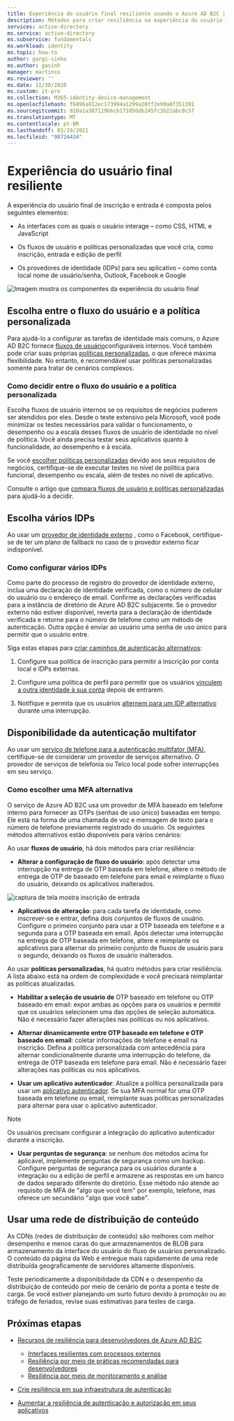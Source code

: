 ```yaml
---
title: Experiência de usuário final resiliente usando o Azure AD B2C | Microsoft Docs
description: Métodos para criar resiliência na experiência do usuário final usando o Azure AD B2C
services: active-directory
ms.service: active-directory
ms.subservice: fundamentals
ms.workload: identity
ms.topic: how-to
author: gargi-sinha
ms.author: gasinh
manager: martinco
ms.reviewer: ''
ms.date: 11/30/2020
ms.custom: it-pro
ms.collection: M365-identity-device-management
ms.openlocfilehash: f6896a812ec173994a1299a28ff2e99a0f351391
ms.sourcegitcommit: 910a1a38711966cb171050db245fc3b22abc8c5f
ms.translationtype: MT
ms.contentlocale: pt-BR
ms.lasthandoff: 03/19/2021
ms.locfileid: "98724434"
---
```

# <a name="resilient-end-user-experience"></a>Experiência do usuário final resiliente

A experiência do usuário final de inscrição e entrada é composta pelos seguintes elementos:

- As interfaces com as quais o usuário interage – como CSS, HTML e JavaScript

- Os fluxos de usuário e políticas personalizadas que você cria, como inscrição, entrada e edição de perfil

- Os provedores de identidade (IDPs) para seu aplicativo – como conta local nome de usuário/senha, Outlook, Facebook e Google

![Imagem mostra os componentes da experiência do usuário final](media/resilient-end-user-experiences/end-user-experience-architecture.png)

## <a name="choose-between-user-flow-and-custom-policy"></a>Escolha entre o fluxo do usuário e a política personalizada  

Para ajudá-lo a configurar as tarefas de identidade mais comuns, o Azure AD B2C fornece [fluxos de usuário](../../active-directory-b2c/user-flow-overview.md)configuráveis internos. Você também pode criar suas próprias [políticas personalizadas](../../active-directory-b2c/custom-policy-overview.md), o que oferece máxima flexibilidade. No entanto, é recomendável usar políticas personalizadas somente para tratar de cenários complexos.

### <a name="how-to-decide-between-user-flow-and-custom-policy"></a>Como decidir entre o fluxo do usuário e a política personalizada

Escolha fluxos de usuário internos se os requisitos de negócios puderem ser atendidos por eles. Desde o teste extensivo pela Microsoft, você pode minimizar os testes necessários para validar o funcionamento, o desempenho ou a escala desses fluxos de usuário de identidade no nível de política. Você ainda precisa testar seus aplicativos quanto à funcionalidade, ao desempenho e à escala.

Se você [escolher políticas personalizadas](../../active-directory-b2c/custom-policy-get-started.md) devido aos seus requisitos de negócios, certifique-se de executar testes no nível de política para funcional, desempenho ou escala, além de testes no nível de aplicativo.

Consulte o artigo que [compara fluxos de usuário e políticas personalizadas](../../active-directory-b2c/custom-policy-overview.md#comparing-user-flows-and-custom-policies) para ajudá-lo a decidir.

## <a name="choose-multiple-idps"></a>Escolha vários IDPs

Ao usar um [provedor de identidade externo](../../active-directory-b2c/technical-overview.md#external-identity-providers) , como o Facebook, certifique-se de ter um plano de fallback no caso de o provedor externo ficar indisponível.

### <a name="how-to-set-up-multiple-idps"></a>Como configurar vários IDPs

Como parte do processo de registro do provedor de identidade externo, inclua uma declaração de identidade verificada, como o número de celular do usuário ou o endereço de email. Confirme as declarações verificadas para a instância de diretório de Azure AD B2C subjacente. Se o provedor externo não estiver disponível, reverta para a declaração de identidade verificada e retorne para o número de telefone como um método de autenticação. Outra opção é enviar ao usuário uma senha de uso único para permitir que o usuário entre.

 Siga estas etapas para [criar caminhos de autenticação alternativos](https://github.com/azure-ad-b2c/samples/tree/master/policies/idps-filter):

 1. Configure sua política de inscrição para permitir a inscrição por conta local e IDPs externas.

 2. Configure uma política de perfil para permitir que os usuários [vinculem a outra identidade à sua conta](https://github.com/Azure-Samples/active-directory-b2c-advanced-policies/tree/master/account-linking) depois de entrarem.

 3. Notifique e permita que os usuários [alternem para um IDP alternativo](../../active-directory-b2c/customize-ui-with-html.md#configure-dynamic-custom-page-content-uri) durante uma interrupção.

## <a name="availability-of-multi-factor-authentication"></a>Disponibilidade da autenticação multifator

Ao usar um [serviço de telefone para a autenticação multifator (MFA)](../../active-directory-b2c/phone-authentication.md), certifique-se de considerar um provedor de serviços alternativo. O provedor de serviços de telefonia ou Telco local pode sofrer interrupções em seu serviço.

### <a name="how-to-choose-an-alternate-mfa"></a>Como escolher uma MFA alternativa  

O serviço de Azure AD B2C usa um provedor de MFA baseado em telefone interno para fornecer as OTPs (senhas de uso único) baseadas em tempo. Ele está na forma de uma chamada de voz e mensagem de texto para o número de telefone previamente registrado do usuário. Os seguintes métodos alternativos estão disponíveis para vários cenários:

Ao usar **fluxos de usuário**, há dois métodos para criar resiliência:

- **Alterar a configuração de fluxo do usuário**: após detectar uma interrupção na entrega de OTP baseada em telefone, altere o método de entrega de OTP de baseado em telefone para email e reimplante o fluxo do usuário, deixando os aplicativos inalterados.

![captura de tela mostra inscrição de entrada](media/resilient-end-user-experiences/create-sign-in.png)

- **Aplicativos de alteração**: para cada tarefa de identidade, como inscrever-se e entrar, defina dois conjuntos de fluxos de usuário. Configure o primeiro conjunto para usar a OTP baseada em telefone e a segunda para a OTP baseada em email. Após detectar uma interrupção na entrega de OTP baseada em telefone, altere e reimplante os aplicativos para alternar do primeiro conjunto de fluxos de usuário para o segundo, deixando os fluxos de usuário inalterados.  

Ao usar **políticas personalizadas**, há quatro métodos para criar resiliência. A lista abaixo está na ordem de complexidade e você precisará reimplantar as políticas atualizadas.

- **Habilitar a seleção de usuário de** OTP baseado em telefone ou OTP baseado em email: expor ambas as opções para os usuários e permitir que os usuários selecionem uma das opções de seleção automática. Não é necessário fazer alterações nas políticas ou nos aplicativos.

- **Alternar dinamicamente entre OTP baseado em telefone e OTP baseado em email**: coletar informações de telefone e email na inscrição. Defina a política personalizada com antecedência para alternar condicionalmente durante uma interrupção do telefone, da entrega de OTP baseada em telefone para email. Não é necessário fazer alterações nas políticas ou nos aplicativos.

- **Usar um aplicativo autenticador**: Atualize a política personalizada para usar um [aplicativo autenticador](https://github.com/azure-ad-b2c/samples/tree/master/policies/custom-mfa-totp). Se sua MFA normal for uma OTP baseada em telefone ou email, reimplante suas políticas personalizadas para alternar para usar o aplicativo autenticador.

>[!Note]
>Os usuários precisam configurar a integração do aplicativo autenticador durante a inscrição.

- **Usar perguntas de segurança**: se nenhum dos métodos acima for aplicável, implemente perguntas de segurança como um backup. Configure perguntas de segurança para os usuários durante a integração ou a edição de perfil e armazene as respostas em um banco de dados separado diferente do diretório. Esse método não atende ao requisito de MFA de "algo que você tem" por exemplo, telefone, mas oferece um secundário "algo que você sabe".

## <a name="use-a-content-delivery-network"></a>Usar uma rede de distribuição de conteúdo

As CDNs (redes de distribuição de conteúdo) são melhores com melhor desempenho e menos caras do que armazenamentos de BLOB para armazenamento da interface do usuário do fluxo de usuários personalizado. O conteúdo da página da Web é entregue mais rapidamente de uma rede distribuída geograficamente de servidores altamente disponíveis.  

Teste periodicamente a disponibilidade da CDN e o desempenho da distribuição de conteúdo por meio de cenário de ponta a ponta e teste de carga. Se você estiver planejando um surto futuro devido à promoção ou ao tráfego de feriados, revise suas estimativas para testes de carga.
  
## <a name="next-steps"></a>Próximas etapas

- [Recursos de resiliência para desenvolvedores de Azure AD B2C](resilience-b2c.md)
  
  - [Interfaces resilientes com processos externos](resilient-external-processes.md)
  - [Resiliência por meio de práticas recomendadas para desenvolvedores](resilience-b2c-developer-best-practices.md)
  - [Resiliência por meio de monitoramento e análise](resilience-with-monitoring-alerting.md)
- [Crie resiliência em sua infraestrutura de autenticação](resilience-in-infrastructure.md)
- [Aumentar a resiliência de autenticação e autorização em seus aplicativos](resilience-app-development-overview.md)